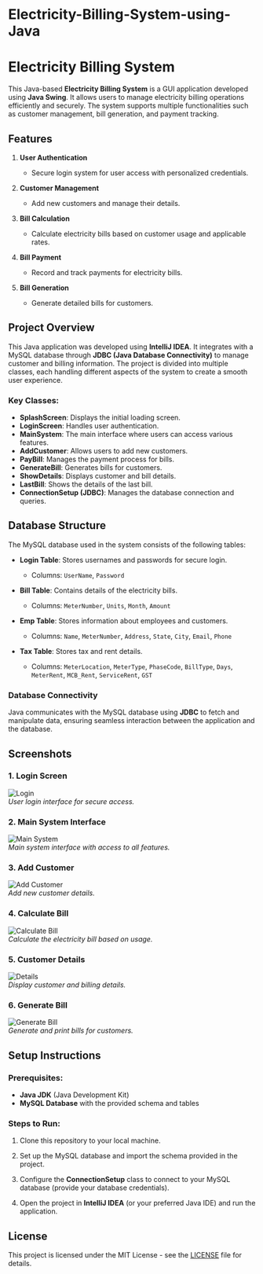 # Electricity-Billing-System-using-Java



# Electricity Billing System

This Java-based **Electricity Billing System** is a GUI application developed using **Java Swing**. It allows users to manage electricity billing operations efficiently and securely. The system supports multiple functionalities such as customer management, bill generation, and payment tracking.

## Features

1. **User Authentication**  
   - Secure login system for user access with personalized credentials.

2. **Customer Management**  
   - Add new customers and manage their details.
   
3. **Bill Calculation**  
   - Calculate electricity bills based on customer usage and applicable rates.

4. **Bill Payment**  
   - Record and track payments for electricity bills.

5. **Bill Generation**  
   - Generate detailed bills for customers.

## Project Overview

This Java application was developed using **IntelliJ IDEA**. It integrates with a MySQL database through **JDBC (Java Database Connectivity)** to manage customer and billing information. The project is divided into multiple classes, each handling different aspects of the system to create a smooth user experience.

### Key Classes:

- **SplashScreen**: Displays the initial loading screen.
- **LoginScreen**: Handles user authentication.
- **MainSystem**: The main interface where users can access various features.
- **AddCustomer**: Allows users to add new customers.
- **PayBill**: Manages the payment process for bills.
- **GenerateBill**: Generates bills for customers.
- **ShowDetails**: Displays customer and bill details.
- **LastBill**: Shows the details of the last bill.
- **ConnectionSetup (JDBC)**: Manages the database connection and queries.

## Database Structure

The MySQL database used in the system consists of the following tables:

- **Login Table**: Stores usernames and passwords for secure login.
  - Columns: `UserName`, `Password`

- **Bill Table**: Contains details of the electricity bills.
  - Columns: `MeterNumber`, `Units`, `Month`, `Amount`

- **Emp Table**: Stores information about employees and customers.
  - Columns: `Name`, `MeterNumber`, `Address`, `State`, `City`, `Email`, `Phone`

- **Tax Table**: Stores tax and rent details.
  - Columns: `MeterLocation`, `MeterType`, `PhaseCode`, `BillType`, `Days`, `MeterRent`, `MCB_Rent`, `ServiceRent`, `GST`

### Database Connectivity
Java communicates with the MySQL database using **JDBC** to fetch and manipulate data, ensuring seamless interaction between the application and the database.

## Screenshots

### 1. **Login Screen**  
![Login](https://github.com/Rithik333R/Electricity_Billing_System/blob/master/ScreenShots/Login.JPG)  
*User login interface for secure access.*

### 2. **Main System Interface**  
![Main System](https://github.com/Rithik333R/Electricity_Billing_System/blob/master/ScreenShots/Main.JPG)  
*Main system interface with access to all features.*

### 3. **Add Customer**  
![Add Customer](https://github.com/Rithik333R/Electricity_Billing_System/blob/master/ScreenShots/AddC.JPG)  
*Add new customer details.*

### 4. **Calculate Bill**  
![Calculate Bill](https://github.com/Rithik333R/Electricity_Billing_System/blob/master/ScreenShots/CalculateBill.JPG)  
*Calculate the electricity bill based on usage.*

### 5. **Customer Details**  
![Details](https://github.com/Rithik333R/Electricity_Billing_System/blob/master/ScreenShots/Details.JPG)  
*Display customer and billing details.*

### 6. **Generate Bill**  
![Generate Bill](https://github.com/Rithik333R/Electricity_Billing_System/blob/master/ScreenShots/GenerateBill.JPG)  
*Generate and print bills for customers.*

## Setup Instructions

### Prerequisites:
- **Java JDK** (Java Development Kit)
- **MySQL Database** with the provided schema and tables

### Steps to Run:
1. Clone this repository to your local machine.
 
2. Set up the MySQL database and import the schema provided in the project.

3. Configure the **ConnectionSetup** class to connect to your MySQL database (provide your database credentials).

4. Open the project in **IntelliJ IDEA** (or your preferred Java IDE) and run the application.

## License

This project is licensed under the MIT License - see the [LICENSE](LICENSE) file for details.
